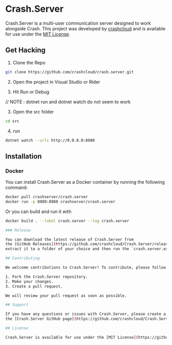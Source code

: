 # Crash.Server

Crash.Server is a multi-user communication server designed to work alongside Crash. This project was developed
by [crashcloud](https://github.com/crashcloud) and is available for use under
the [MIT License](https://github.com/crashcloud/Crash.Server/blob/main/LICENSE.md).

## Get Hacking

1. Clone the Repo

```bash
git clone https://github.com/crashcloud/crash.server.git
```

2. Open the project in Visual Studio or Rider

3. Hit Run or Debug

// NOTE : dotnet run and dotnet watch do not seem to work

3. Open the src folder

```bash
cd src
```

4. run

```bash
dotnet watch --urls http://0.0.0.0:8080
```

## Installation

### Docker

You can install Crash.Server as a Docker container by running the following command:

```bash
docker pull crashserver/crash.server
docker run -p 8080:8080 crashserver/crash.server
```

Or you can build and run it with

```bash
docker build . --label crash.server --tag crash.server

### Release

You can download the latest release of Crash.Server from
the [GitHub Releases](https://github.com/crashcloud/Crash.Server/releases) page. Once you have downloaded the release,
extract it to a folder of your choice and then run the `crash.server.exe` file.

## Contributing

We welcome contributions to Crash.Server! To contribute, please follow these steps:

1. Fork the Crash.Server repository.
2. Make your changes.
3. Create a pull request.

We will review your pull request as soon as possible.

## Support

If you have any questions or issues with Crash.Server, please create a new issue on
the [Crash.Server GitHub page](https://github.com/crashcloud/Crash.Server/issues).

## License

Crash.Server is available for use under the [MIT License](https://github.com/crashcloud/Crash.Server/blob/main/LICENSE).
```

